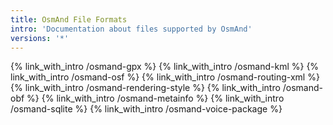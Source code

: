```yaml
---
title: OsmAnd File Formats
intro: 'Documentation about files supported by OsmAnd'
versions: '*'
---
```


{% link_with_intro /osmand-gpx %}
{% link_with_intro /osmand-kml %}
{% link_with_intro /osmand-osf %}
{% link_with_intro /osmand-routing-xml %}
{% link_with_intro /osmand-rendering-style %}
{% link_with_intro /osmand-obf %}
{% link_with_intro /osmand-metainfo %}
{% link_with_intro /osmand-sqlite %}
{% link_with_intro /osmand-voice-package %}
